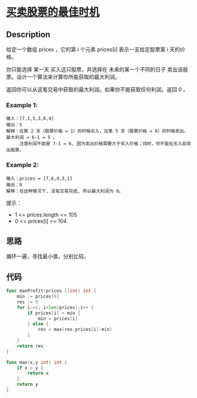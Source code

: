 # [买卖股票的最佳时机](https://leetcode-cn.com/problems/best-time-to-buy-and-sell-stock/)

## Description

给定一个数组 prices ，它的第 i 个元素 prices[i] 表示一支给定股票第 i 天的价格。

你只能选择 某一天 买入这只股票，并选择在 未来的某一个不同的日子 卖出该股票。设计一个算法来计算你所能获取的最大利润。

返回你可以从这笔交易中获取的最大利润。如果你不能获取任何利润，返回 0 。

### Example 1:

````
输入：[7,1,5,3,6,4]
输出：5
解释：在第 2 天（股票价格 = 1）的时候买入，在第 5 天（股票价格 = 6）的时候卖出，最大利润 = 6-1 = 5 。
     注意利润不能是 7-1 = 6, 因为卖出价格需要大于买入价格；同时，你不能在买入前卖出股票。
````
### Example 2:

````
输入：prices = [7,6,4,3,1]
输出：0
解释：在这种情况下, 没有交易完成, 所以最大利润为 0。
````

提示：

* 1 <= prices.length <= 105
* 0 <= prices[i] <= 104


## 思路

循环一遍，寻找最小值，分别比较。


## 代码 
``` Go
func maxProfit(prices []int) int {
    min := prices[0]
    res := 0
    for i:=1; i<len(prices);i++ {
        if prices[i] < min {
            min = prices[i]
        } else {
            res = max(res,prices[i]-min)
        }
    }
    return res
}

func max(x,y int) int {
    if x > y {
        return x
    }
    return y
}
```
